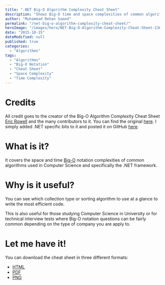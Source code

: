 ```yaml
---
title: ".NET Big-O Algorithm Complexity Cheat Sheet"
description: "Shows Big-O time and space complexities of common algorithms used in Computer Science and the.NET Framework to write the most efficient code."
author: "Muhammad Rehan Saeed"
permalink: "/net-big-o-algorithm-complexity-cheat-sheet/"
heroImage: "/images/hero/NET-Big-O-Algorithm-Complexity-Cheat-Sheet-1366x768.jpg"
date: "2015-10-15"
dateModified: null
published: true
categories:
  - "Algorithms"
tags:
  - "Algorithms"
  - "Big-O Notation"
  - "Cheat Sheet"
  - "Space Complexity"
  - "Time Complexity"
---
```


# Credits

All credit goes to the creator of the Big-O Algorithm Complexity Cheat Sheet [Eric Rowell](https://twitter.com/ericdrowell) and the many contributors to it. You can find the original [here](http://bigocheatsheet.com/). I simply added .NET specific bits to it and posted it on GitHub [here](https://github.com/RehanSaeed/.NET-Big-O-Algorithm-Complexity-Cheat-Sheet).

# What is it?

It covers the space and time [Big-O](https://en.wikipedia.org/wiki/Big_O_notation) notation complexities of common algorithms used in Computer Science and specifically the .NET framework.

# Why is it useful?

You can see which collection type or sorting algorithm to use at a glance to write the most efficient code.

This is also useful for those studying Computer Science in University or for technical interview tests where Big-O notation questions can be fairly common depending on the type of company you are apply to.

# Let me have it!

You can download the cheat sheet in three different formats:

- [HTML](https://rawgit.com/RehanSaeed/.NET-Big-O-Algorithm-Complexity-Cheat-Sheet/main/Cheat%20Sheet.html)
- [PDF](https://github.com/RehanSaeed/.NET-Big-O-Algorithm-Complexity-Cheat-Sheet/blob/main/Cheat%20Sheet.pdf)
- [PNG](https://github.com/RehanSaeed/.NET-Big-O-Algorithm-Complexity-Cheat-Sheet/blob/main/Cheat%20Sheet.png)
